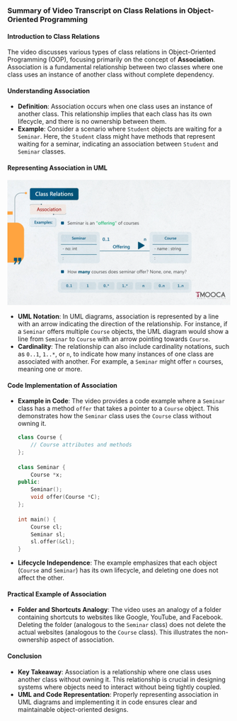 ### Summary of Video Transcript on Class Relations in Object-Oriented Programming

#### Introduction to Class Relations

The video discusses various types of class relations in Object-Oriented Programming (OOP), focusing primarily on the concept of **Association**. Association is a fundamental relationship between two classes where one class uses an instance of another class without complete dependency.

#### Understanding Association

- **Definition**: Association occurs when one class uses an instance of another class. This relationship implies that each class has its own lifecycle, and there is no ownership between them.
- **Example**: Consider a scenario where `Student` objects are waiting for a `Seminar`. Here, the `Student` class might have methods that represent waiting for a seminar, indicating an association between `Student` and `Seminar` classes.

#### Representing Association in UML

![alt text](image.png)

- **UML Notation**: In UML diagrams, association is represented by a line with an arrow indicating the direction of the relationship. For instance, if a `Seminar` offers multiple `Course` objects, the UML diagram would show a line from `Seminar` to `Course` with an arrow pointing towards `Course`.
- **Cardinality**: The relationship can also include cardinality notations, such as `0..1`, `1..*`, or `n`, to indicate how many instances of one class are associated with another. For example, a `Seminar` might offer `n` courses, meaning one or more.

#### Code Implementation of Association

- **Example in Code**: The video provides a code example where a `Seminar` class has a method `offer` that takes a pointer to a `Course` object. This demonstrates how the `Seminar` class uses the `Course` class without owning it.

  ```cpp
  class Course {
      // Course attributes and methods
  };

  class Seminar {
      Course *x;
  public:
      Seminar();
      void offer(Course *C);
  };

  int main() {
      Course cl;
      Seminar sl;
      sl.offer(&cl);
  }
  ```

- **Lifecycle Independence**: The example emphasizes that each object (`Course` and `Seminar`) has its own lifecycle, and deleting one does not affect the other.

#### Practical Example of Association

- **Folder and Shortcuts Analogy**: The video uses an analogy of a folder containing shortcuts to websites like Google, YouTube, and Facebook. Deleting the folder (analogous to the `Seminar` class) does not delete the actual websites (analogous to the `Course` class). This illustrates the non-ownership aspect of association.

#### Conclusion

- **Key Takeaway**: Association is a relationship where one class uses another class without owning it. This relationship is crucial in designing systems where objects need to interact without being tightly coupled.
- **UML and Code Representation**: Properly representing association in UML diagrams and implementing it in code ensures clear and maintainable object-oriented designs.

